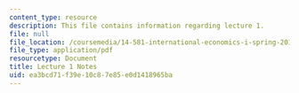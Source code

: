 ```yaml
---
content_type: resource
description: This file contains information regarding lecture 1.
file: null
file_location: /coursemedia/14-581-international-economics-i-spring-2013/ea3bcd71f39e10c87e85e0d1418965ba_MIT14_581S13_classnotes1.pdf
file_type: application/pdf
resourcetype: Document
title: Lecture 1 Notes
uid: ea3bcd71-f39e-10c8-7e85-e0d1418965ba
---
```

